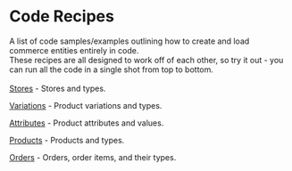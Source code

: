 # Code Recipes
A list of code samples/examples outlining how to create and load commerce entities entirely in code.
<br>
These recipes are all designed to work off of each other, so try it out - you can run all the code in a single shot from top to bottom.
<br><br>
[Stores](stores.md) - Stores and types.

[Variations](variations.md) - Product variations and types.

[Attributes](attributes.md) - Product attributes and values.

[Products](products.md) - Products and types.

[Orders](orders.md) - Orders, order items, and their types.